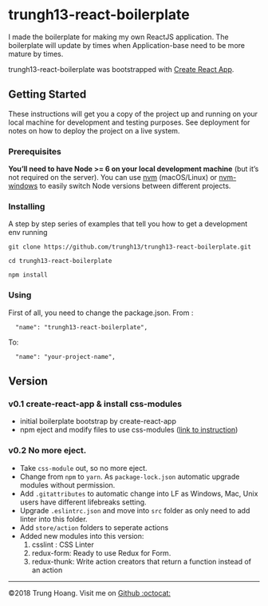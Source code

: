 # trungh13-react-boilerplate
I made the boilerplate for making my own ReactJS application. The boilerplate will update by times when Application-base need to be more mature by times.

trungh13-react-boilerplate was bootstrapped with [Create React App](https://github.com/facebookincubator/create-react-app).
## Getting Started

These instructions will get you a copy of the project up and running on your local machine for development and testing purposes. See deployment for notes on how to deploy the project on a live system.

### Prerequisites

**You’ll need to have Node >= 6 on your local development machine** (but it’s not required on the server). You can use [nvm](https://github.com/creationix/nvm#installation) (macOS/Linux) or [nvm-windows](https://github.com/coreybutler/nvm-windows#node-version-manager-nvm-for-windows) to easily switch Node versions between different projects.

### Installing

A step by step series of examples that tell you how to get a development env running

```
git clone https://github.com/trungh13/trungh13-react-boilerplate.git

cd trungh13-react-boilerplate

npm install
```
### Using
First of all, you need to change the package.json.
From :
```
  "name": "trungh13-react-boilerplate",
```
To:
```
  "name": "your-project-name",
```
## 

## Version
### v0.1 create-react-app & install css-modules
* initial boilerplate bootstrap by create-react-app
* npm eject and modify files to use css-modules ([link to instruction](https://medium.com/nulogy/how-to-use-css-modules-with-create-react-app-9e44bec2b5c2))
### v0.2 No more eject.

* Take `css-module` out, so no more eject.
* Change from `npm` to `yarn`. As `package-lock.json` automatic upgrade modules without permission.
* Add `.gitattributes` to automatic change into LF as Windows, Mac, Unix users have different lifebreaks setting.
* Upgrade `.eslintrc.json` and move into `src` folder as only need to add linter into this folder.
* Add `store/action` folders to seperate actions
* Added new modules into this version:
   1. csslint : CSS Linter 
   2. redux-form: Ready to use Redux for Form.
   3. redux-thunk: Write action creators that return a function instead of an action
   
---
©2018 Trung Hoang. Visit me on <a href="https://github.com/trungh13/">Github :octocat:</a> 